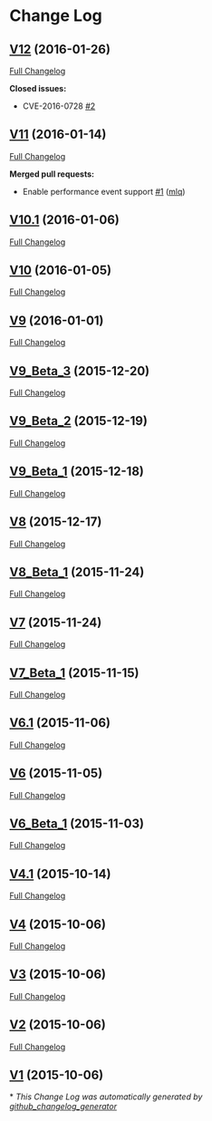 # Change Log

## [V12](https://github.com/HRTKernel/Hacker_Kernel_SM-G92X/tree/V12) (2016-01-26)
[Full Changelog](https://github.com/HRTKernel/Hacker_Kernel_SM-G92X/compare/V11...V12)

**Closed issues:**

- CVE-2016-0728 [\#2](https://github.com/HRTKernel/Hacker_Kernel_SM-G92X/issues/2)

## [V11](https://github.com/HRTKernel/Hacker_Kernel_SM-G92X/tree/V11) (2016-01-14)
[Full Changelog](https://github.com/HRTKernel/Hacker_Kernel_SM-G92X/compare/V10.1...V11)

**Merged pull requests:**

- Enable performance event support [\#1](https://github.com/HRTKernel/Hacker_Kernel_SM-G92X/pull/1) ([mlq](https://github.com/mlq))

## [V10.1](https://github.com/HRTKernel/Hacker_Kernel_SM-G92X/tree/V10.1) (2016-01-06)
[Full Changelog](https://github.com/HRTKernel/Hacker_Kernel_SM-G92X/compare/V10...V10.1)

## [V10](https://github.com/HRTKernel/Hacker_Kernel_SM-G92X/tree/V10) (2016-01-05)
[Full Changelog](https://github.com/HRTKernel/Hacker_Kernel_SM-G92X/compare/V9...V10)

## [V9](https://github.com/HRTKernel/Hacker_Kernel_SM-G92X/tree/V9) (2016-01-01)
[Full Changelog](https://github.com/HRTKernel/Hacker_Kernel_SM-G92X/compare/V9_Beta_3...V9)

## [V9_Beta_3](https://github.com/HRTKernel/Hacker_Kernel_SM-G92X/tree/V9_Beta_3) (2015-12-20)
[Full Changelog](https://github.com/HRTKernel/Hacker_Kernel_SM-G92X/compare/V9_Beta_2...V9_Beta_3)

## [V9_Beta_2](https://github.com/HRTKernel/Hacker_Kernel_SM-G92X/tree/V9_Beta_2) (2015-12-19)
[Full Changelog](https://github.com/HRTKernel/Hacker_Kernel_SM-G92X/compare/V9_Beta_1...V9_Beta_2)

## [V9_Beta_1](https://github.com/HRTKernel/Hacker_Kernel_SM-G92X/tree/V9_Beta_1) (2015-12-18)
[Full Changelog](https://github.com/HRTKernel/Hacker_Kernel_SM-G92X/compare/V8...V9_Beta_1)

## [V8](https://github.com/HRTKernel/Hacker_Kernel_SM-G92X/tree/V8) (2015-12-17)
[Full Changelog](https://github.com/HRTKernel/Hacker_Kernel_SM-G92X/compare/V8_Beta_1...V8)

## [V8_Beta_1](https://github.com/HRTKernel/Hacker_Kernel_SM-G92X/tree/V8_Beta_1) (2015-11-24)
[Full Changelog](https://github.com/HRTKernel/Hacker_Kernel_SM-G92X/compare/V7...V8_Beta_1)

## [V7](https://github.com/HRTKernel/Hacker_Kernel_SM-G92X/tree/V7) (2015-11-24)
[Full Changelog](https://github.com/HRTKernel/Hacker_Kernel_SM-G92X/compare/V7_Beta_1...V7)

## [V7_Beta_1](https://github.com/HRTKernel/Hacker_Kernel_SM-G92X/tree/V7_Beta_1) (2015-11-15)
[Full Changelog](https://github.com/HRTKernel/Hacker_Kernel_SM-G92X/compare/V6.1...V7_Beta_1)

## [V6.1](https://github.com/HRTKernel/Hacker_Kernel_SM-G92X/tree/V6.1) (2015-11-06)
[Full Changelog](https://github.com/HRTKernel/Hacker_Kernel_SM-G92X/compare/V6...V6.1)

## [V6](https://github.com/HRTKernel/Hacker_Kernel_SM-G92X/tree/V6) (2015-11-05)
[Full Changelog](https://github.com/HRTKernel/Hacker_Kernel_SM-G92X/compare/V6_Beta_1...V6)

## [V6_Beta_1](https://github.com/HRTKernel/Hacker_Kernel_SM-G92X/tree/V6_Beta_1) (2015-11-03)
[Full Changelog](https://github.com/HRTKernel/Hacker_Kernel_SM-G92X/compare/V4.1...V6_Beta_1)

## [V4.1](https://github.com/HRTKernel/Hacker_Kernel_SM-G92X/tree/V4.1) (2015-10-14)
[Full Changelog](https://github.com/HRTKernel/Hacker_Kernel_SM-G92X/compare/V4...V4.1)

## [V4](https://github.com/HRTKernel/Hacker_Kernel_SM-G92X/tree/V4) (2015-10-06)
[Full Changelog](https://github.com/HRTKernel/Hacker_Kernel_SM-G92X/compare/V3...V4)

## [V3](https://github.com/HRTKernel/Hacker_Kernel_SM-G92X/tree/V3) (2015-10-06)
[Full Changelog](https://github.com/HRTKernel/Hacker_Kernel_SM-G92X/compare/V2...V3)

## [V2](https://github.com/HRTKernel/Hacker_Kernel_SM-G92X/tree/V2) (2015-10-06)
[Full Changelog](https://github.com/HRTKernel/Hacker_Kernel_SM-G92X/compare/V1...V2)

## [V1](https://github.com/HRTKernel/Hacker_Kernel_SM-G92X/tree/V1) (2015-10-06)


\* *This Change Log was automatically generated by [github_changelog_generator](https://github.com/skywinder/Github-Changelog-Generator)*